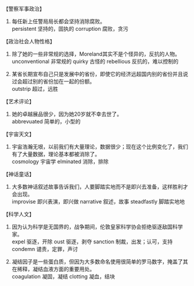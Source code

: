 【警察军事政治】     
1. 每任新上任警局局长都会坚持消除腐败。     
persistent 坚持的，固执的     corruption 腐败，贪污    





【政治社会人物性格】     
1. 除了她的一些非常规的选择，Moreland其实不是个怪异的，反抗的人物。     
unconventional 非常规的   quirky 古怪的   rebellious 反抗的，难以控制的   

2. 某省长期宣布自己只是发展中的省份，即使它的经济远超国内别的省份并且说过会超过别的省份加在一起的份额。    
outstrip 超过，远胜     



【艺术评论】    
1. 她的卓越展品很少，因为她20岁就不幸去世了。    
abbrevuated 简单的，小型的    



【宇宙天文】    
1. 宇宙浩瀚无垠，以前我们有大量理论，数据很少；现在这个比例变化了，我们有了大量数据，理论基本都被消除了。    
cosmology 宇宙学    elminated 消除，排除    




【神话童话】   
1. 大多数神话叙述故事告诉我们，人要脚踏实地而不是即兴去准备，这样胜利才会出现。    
improvise 即兴表演，即兴做    narrative 叙述，故事    steadfastly 脚踏实地地     





【科学人文】    
1. 因为认为科学是无国界的，战争期间，伦敦皇家科学协会拒绝驱逐敌国科学家。      
expel 驱逐，开除     oust 驱逐，剥夺     sanction 制裁，出发；认可，支持      condemn 谴责，定罪，声讨      

2. 凝结因子是一些蛋白质，但因为大多数命名使用很简单的罗马数字，掩盖了其在稀释，凝结血液方面的重要用处。       
coagulation 凝固，凝结   clotting 凝血，结块     






